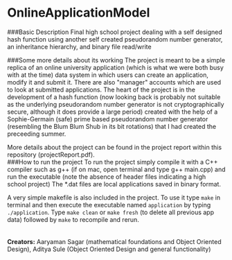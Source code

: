 OnlineApplicationModel
================================

###Basic Description
Final high school project dealing with a self designed hash function using another self created pseudorandom number generator, an inheritance hierarchy, and binary file read/write




###Some more details about its working
The project is meant to be a simple replica of an online university application (which is what we were both busy with at the time) data system in which users can create an application, modify it and submit it. There are also "manager" accounts which are used to look at submitted applications. The heart of the project is in the development of a hash function (now looking back is probably not suitable as the underlying pseudorandom number generator is not cryptographically secure, although it does provide a large period) created with the help of a Sophie-Germain (safe) prime based pseudorandom number generator (resembling the Blum Blum Shub in its bit rotations) that I had created the preceeding summer. 

More details about the project can be found in the project report within this repository (projectReport.pdf).
<br>
###How to run the project
To run the project simply compile it with a C++ compiler such as g++ (if on mac, open terminal and type g++ main.cpp) and run the executable (note the absence of header files indicating a high school project) The *.dat files are local applications saved in binary format. 

A very simple makefile is also included in the project. To use it type `make` in terminal and then execute the executable named `application` by typing `./application`. Type `make clean` or `make fresh` (to delete all previous app data) followed by `make` to recompile and rerun.
<br>
<br><br>
**Creators:** Aaryaman Sagar (mathematical foundations and Object Oriented Design), Aditya Sule (Object Oriented Design and general functionality)
